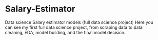 # Salary-Estimator
Data science Salary estimator models (full data science project)
Here you can see my first full data science project, from scraping data to data cleaning, EDA, model building, and the final model decision.
